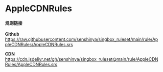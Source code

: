 # AppleCDNRules

#### 规则链接

**Github**
https://raw.githubusercontent.com/senshinya/singbox_ruleset/main/rule/AppleCDNRules/AppleCDNRules.srs

**CDN**
https://cdn.jsdelivr.net/gh/senshinya/singbox_ruleset@main/rule/AppleCDNRules/AppleCDNRules.srs